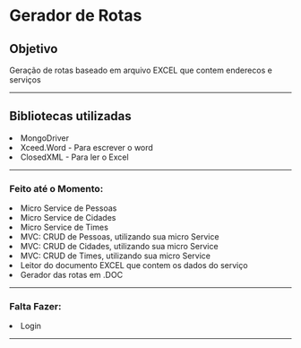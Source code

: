 <h1>
  Gerador de Rotas
  </h1>
  
  <h2>Objetivo</h2>
  <p>Geração de rotas baseado em arquivo EXCEL que contem enderecos e serviços</p>
  
  <hr>
 
  <h2>Bibliotecas utilizadas</h2>
  
  <li>
    MongoDriver
  <li>
    Xceed.Word - Para escrever o word
  <li>
    ClosedXML - Para ler o Excel
  
  <hr> 
    
  <h3>
    Feito até o Momento:
  </h3>

  <li>
    Micro Service de Pessoas
  <li>
    Micro Service de Cidades
  <li>
    Micro Service de Times
  <li>
    MVC: CRUD de Pessoas, utilizando sua micro Service
  <li>
    MVC: CRUD de Cidades, utilizando sua micro Service
  <li>
    MVC: CRUD de Times, utilizando sua micro Service
  <li>
    Leitor do documento EXCEL que contem os dados do serviço
  <li>
    Gerador das rotas em .DOC
  <hr>
    
  <h3>
      Falta Fazer:
    </h3>

  <li>
    Login
  <hr>
    

